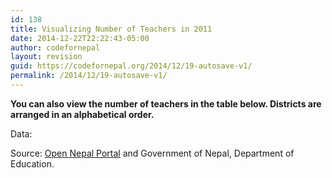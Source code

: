```yaml
---
id: 138
title: Visualizing Number of Teachers in 2011
date: 2014-12-22T22:22:43-05:00
author: codefornepal
layout: revision
guid: https://codefornepal.org/2014/12/19-autosave-v1/
permalink: /2014/12/19-autosave-v1/
---
```

**You can also view the number of teachers in the table below. Districts are arranged in an alphabetical order.** 



Data:

Source: <a href="http://data.opennepal.net/content/number-teachers-nepal-year-2007-2012" target="_blank">Open Nepal Portal</a> and Government of Nepal, Department of Education.

&nbsp;